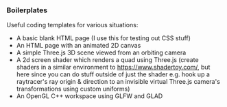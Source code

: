### Boilerplates

Useful coding templates for various situations:
- A basic blank HTML page (I use this for testing out CSS stuff)
- An HTML page with an animated 2D canvas
- A simple Three.js 3D scene viewed from an orbiting camera
- A 2d screen shader which renders a quad using Three.js (create shaders in a similar environment to https://www.shadertoy.com/, but here since you can do stuff outside of just the shader e.g. hook up a raytracer's ray origin & direction to an invisible virtual Three.js camera's transformations using custom uniforms)
- An OpenGL C++ workspace using GLFW and GLAD